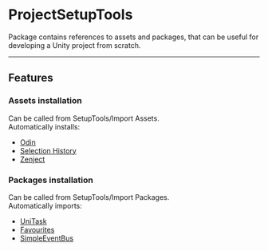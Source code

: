 # ProjectSetupTools
Package contains references to assets and packages, that can be useful for developing a Unity project from scratch.

---
## Features
### Assets installation
Can be called from SetupTools/Import Assets.<br>
Automatically installs:
- [Odin](https://odininspector.com/)
- [Selection History](https://assetstore.unity.com/packages/tools/utilities/selection-history-184204) 
- [Zenject](https://assetstore.unity.com/packages/tools/utilities/extenject-dependency-injection-ioc-157735)
### Packages installation
Can be called from SetupTools/Import Packages.<br> 
Automatically imports:
- [UniTask](https://github.com/Cysharp/UniTask)
- [Favourites](https://github.com/DaniilCoolUkraine/Favourites)
- [SimpleEventBus](https://github.com/DaniilCoolUkraine/SimpleEventBus)